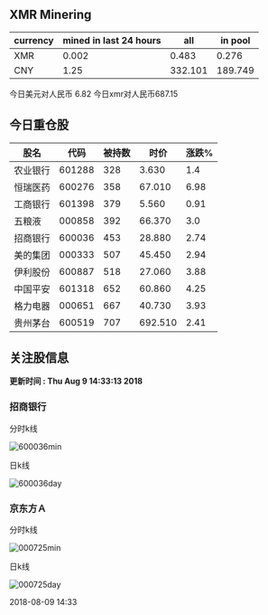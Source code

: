 ## XMR Minering

|currency|mined in last 24 hours|all|in pool|
|---|---|---|---|
|XMR|0.002|0.483|0.276|
|CNY|1.25|332.101|189.749|

今日美元对人民币 6.82	今日xmr对人民币687.15


## 今日重仓股 

|股名|代码|被持数|时价|涨跌%|
|---|---|---|---|---|
|农业银行|601288|328|3.630|1.4|
|恒瑞医药|600276|358|67.010|6.98|
|工商银行|601398|379|5.560|0.91|
|五粮液|000858|392|66.370|3.0|
|招商银行|600036|453|28.880|2.74|
|美的集团|000333|507|45.450|2.94|
|伊利股份|600887|518|27.060|3.88|
|中国平安|601318|652|60.860|4.25|
|格力电器|000651|667|40.730|3.93|
|贵州茅台|600519|707|692.510|2.41|

## 关注股信息
**更新时间 : Thu Aug  9 14:33:13 2018**
### 招商银行 
分时k线

![600036min](http://image.sinajs.cn/newchart/min/n/sh600036.gif)

日k线

![600036day](http://image.sinajs.cn/newchart/daily/n/sh600036.gif)

### 京东方Ａ 
分时k线

![000725min](http://image.sinajs.cn/newchart/min/n/sz000725.gif)

日k线

![000725day](http://image.sinajs.cn/newchart/daily/n/sz000725.gif)

2018-08-09 14:33